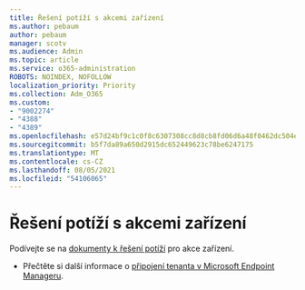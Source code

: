 ```yaml
---
title: Řešení potíží s akcemi zařízení
ms.author: pebaum
author: pebaum
manager: scotv
ms.audience: Admin
ms.topic: article
ms.service: o365-administration
ROBOTS: NOINDEX, NOFOLLOW
localization_priority: Priority
ms.collection: Adm_O365
ms.custom:
- "9002274"
- "4388"
- "4389"
ms.openlocfilehash: e57d24bf9c1c0f8c6307308cc8d8cb8fd06d6a48f0462dc504e0f54eb2844718
ms.sourcegitcommit: b5f7da89a650d2915dc652449623c78be6247175
ms.translationtype: MT
ms.contentlocale: cs-CZ
ms.lasthandoff: 08/05/2021
ms.locfileid: "54106065"
---
```

# <a name="troubleshoot-device-actions"></a>Řešení potíží s akcemi zařízení

Podívejte se na [dokumenty k řešení potíží](https://docs.microsoft.com/configmgr/tenant-attach/technical-reference) pro akce zařízení.

- Přečtěte si další informace o [připojení tenanta v Microsoft Endpoint Manageru](https://docs.microsoft.com/configmgr/tenant-attach/).
